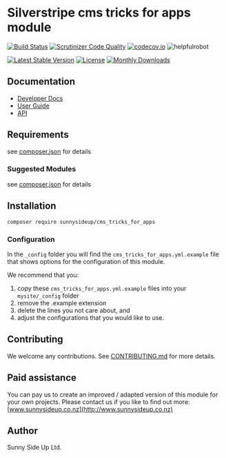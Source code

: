 # Silverstripe cms tricks for apps module
[![Build Status](https://travis-ci.org/sunnysideup/silverstripe-cms_tricks_for_apps.svg?branch=master)](https://travis-ci.org/sunnysideup/silverstripe-cms_tricks_for_apps)
[![Scrutinizer Code Quality](https://scrutinizer-ci.com/g/sunnysideup/silverstripe-cms_tricks_for_apps/badges/quality-score.png?b=master)](https://scrutinizer-ci.com/g/sunnysideup/silverstripe-cms_tricks_for_apps/?branch=master)
[![codecov.io](https://codecov.io/github/sunnysideup/silverstripe-cms_tricks_for_apps/coverage.svg?branch=master)](https://codecov.io/github/sunnysideup/silverstripe-cms_tricks_for_apps?branch=master)
![helpfulrobot](https://helpfulrobot.io/sunnysideup/cms_tricks_for_apps/badge)

[![Latest Stable Version](https://poser.pugx.org/sunnysideup/cms_tricks_for_apps/version)](https://packagist.org/packages/sunnysideup/cms_tricks_for_apps)
[![License](https://poser.pugx.org/sunnysideup/cms_tricks_for_apps/license)](https://packagist.org/packages/sunnysideup/cms_tricks_for_apps)
[![Monthly Downloads](https://poser.pugx.org/sunnysideup/cms_tricks_for_apps/d/monthly)](https://packagist.org/packages/sunnysideup/cms_tricks_for_apps)


## Documentation



 * [Developer Docs](docs/en/INDEX.md)
 * [User Guide](docs/en/userguide.md)
 * [API](http://ssmods.com/apis/cms_tricks_for_apps/docs/en/api/)

## Requirements



see [composer.json](composer.json) for details

### Suggested Modules



see [composer.json](composer.json) for details


## Installation


```
composer require sunnysideup/cms_tricks_for_apps
```

### Configuration



In the `_config` folder you will find the `cms_tricks_for_apps.yml.example`
file that shows options for the configuration of this module.

We recommend that you:

  1. copy these `cms_tricks_for_apps.yml.example` files into your
`mysite/_config` folder
  2. remove the .example extension
  3. delete the lines you not care about, and
  4. adjust the configurations that you would like to use.


## Contributing



We welcome any contributions. See [CONTRIBUTING.md](CONTRIBUTING.md) for more details.

## Paid assistance



You can pay us to create an improved / adapted version of this module for your own projects.  Please contact us if you like to find out more: [www.sunnysideup.co.nz](http://www.sunnysideup.co.nz)

## Author



Sunny Side Up Ltd.
